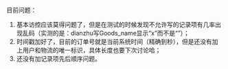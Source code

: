 目前问题：
  1. 基本访控应该莫得问题了，但是在测试的时候发现不允许写的记录项有几率出现乱码（实测的是：dianzhu写Goods_name显示“x”而不是“”）；
  2. 时间戳加好了，目前的订单号就是当前系统时间（精确到秒），但是还没有加上用户和物流的唯一标识，具体长度也要下次讨论哈；
  3. 还没有加记录项先后顺序问题。
